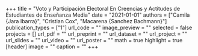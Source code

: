 +++
title = "Voto y Participación Electoral En Creencias y Actitudes de Estudiantes de Enseñanza Media"
date = "2021-01-01"
authors = ["Camila {Jara Ibarra}", "Cristian Cox", "Macarena {Sanchez Bachmann}"]
publication_types = ["1"]
url_code = ""
image_preview = ""
selected = false
projects = []
url_pdf = ""
url_preprint = ""
url_dataset = ""
url_project = ""
url_slides = ""
url_video = ""
url_poster = ""
math = true
highlight = true
[header]
image = ""
caption = ""
+++
